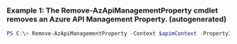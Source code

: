 ### Example 1: The Remove-AzApiManagementProperty cmdlet removes an Azure API Management Property. (autogenerated)
```powershell
PS C:\> Remove-AzApiManagementProperty -Context $apimContext -PropertyId Property11
```

